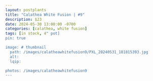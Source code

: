 ```yaml
---
layout: postplants
title: "Calathea White Fusion | #9"
description: $23
date: 2024-05-30 13:00:00 -0700
categories: [calathea, white fusion]
tags: [in stock, 4" pot]
pin: true

image: # thumbnail
  path: /images/calatheawhitefusion9/PXL_20240531_181815393.jpg
  alt:
  lqip:

photos: /images/calatheawhitefusion9
---
```

